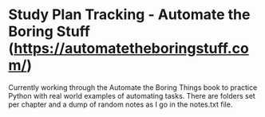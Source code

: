 # Study Plan Tracking - Automate the Boring Stuff (https://automatetheboringstuff.com/)

Currently working through the Automate the Boring Things book to practice Python with real world examples of automating tasks. There are folders set per chapter and a dump of random notes as I go in the notes.txt file.